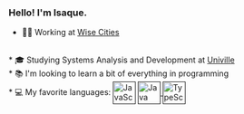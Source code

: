 ### Hello! I'm Isaque.

* 👨‍💼 Working at <a href="https://www.wisecities.io/pt/">Wise Cities<a>
<br>
* 🎓 Studying Systems Analysis and Development at <a href="https://www.univille.edu.br">Univille<a>
<br>
* 📚 I'm looking to learn a bit of everything in programming
<br>
* 💻 My favorite languages: <a target="_blank" rel="noopener noreferrer nofollow" href=""> <img align="center" alt="JavaScript" height="40" width="40" src="https://static.vecteezy.com/system/resources/previews/027/127/463/non_2x/javascript-logo-javascript-icon-transparent-free-png.png"/></a> 
<a target="_blank" rel="noopener noreferrer nofollow" href=""> <img align="center" alt="Java" height="40" width="40" src="https://cdn.icon-icons.com/icons2/2415/PNG/512/java_original_wordmark_logo_icon_146459.png"/> </a>
<a target="_blank" rel="noopener noreferrer nofollow" href=""> <img align="center" alt="TypeScript" height="40" width="40" src="https://static-00.iconduck.com/assets.00/typescript-icon-icon-1024x1024-vh3pfez8.png"/> </a>

<div>
  <img height="180cm" src"https://github-readme-stats.vercel.app/api?username=isaquesasse&theme=transparent&show_icons=true"/>
</div>
